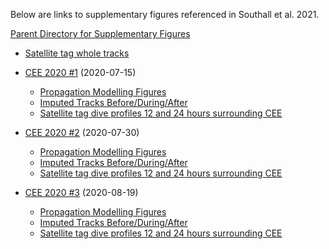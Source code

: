 Below are links to supplementary figures referenced in Southall et al. 2021.

[Parent Directory for Supplementary Figures](https://duke.box.com/v/atlanticbrs-2020-sup-figs)

- [Satellite tag whole tracks](https://duke.box.com/v/report2020-whole-sattag-tracks)

- [CEE 2020 #1](https://duke.box.com/v/report2020-cee-20-01) (2020-07-15)
  - [Propagation Modelling Figures](https://duke.box.com/v/report2020-cee20-01-propmod)
  - [Imputed Tracks Before/During/After](https://duke.box.com/v/report2020-cee20-01-imputed)
  - [Satellite tag dive profiles 12 and 24 hours surrounding CEE](https://duke.box.com/v/report2020-cee20-01-diveprof)

- [CEE 2020 #2](https://duke.box.com/v/report2020-cee-20-02) (2020-07-30)
  - [Propagation Modelling Figures](https://duke.box.com/v/report2020-cee20-02-propmod)
  - [Imputed Tracks Before/During/After](https://duke.box.com/v/report2020-cee20-02-imputed)
  - [Satellite tag dive profiles 12 and 24 hours surrounding CEE](https://duke.box.com/v/report2020-cee20-02-diveprof)

- [CEE 2020 #3](https://duke.box.com/v/report2020-cee-20-03) (2020-08-19)
  - [Propagation Modelling Figures](https://duke.box.com/v/report2020-cee20-03-propmod)
  - [Imputed Tracks Before/During/After](https://duke.box.com/v/report2020-cee20-03-imputed)
  - [Satellite tag dive profiles 12 and 24 hours surrounding CEE](https://duke.box.com/v/report2020-cee-20-03-diveprof)
  
